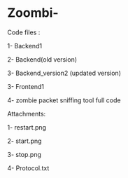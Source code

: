 # Zoombi-

Code files :

1- Backend1

2- Backend(old version)

3- Backend_version2 (updated version)

3- Frontend1

4- zombie packet sniffing tool full code

Attachments:

1- restart.png

2- start.png

3- stop.png

4- Protocol.txt
